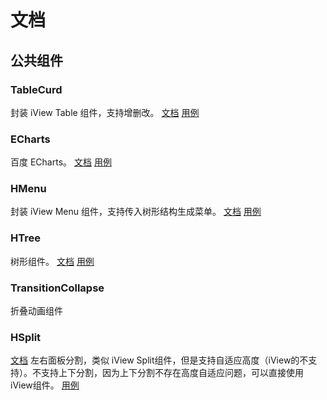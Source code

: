# 文档

## 公共组件

### TableCurd

封装 iView Table 组件，支持增删改。
[文档](content/TableCurd.md)
[用例](../views/test-products/Index.vue)


### ECharts

百度 ECharts。
[文档](content/ECharts.md)
[用例](../views/dashboard/Index.vue)


### HMenu

封装 iView Menu 组件，支持传入树形结构生成菜单。
[文档](content/HMenu.md)
[用例](../views/frame/Index.vue)


### HTree

树形组件。
[文档](content/HTree.md)
[用例](../views/job/Index.vue)


### TransitionCollapse

折叠动画组件


### HSplit

[文档](content/HSplit.md)
左右面板分割，类似 iView Split组件，但是支持自适应高度（iView的不支持）。不支持上下分割，因为上下分割不存在高度自适应问题，可以直接使用iView组件。
[用例](../views/job/Index.vue)
